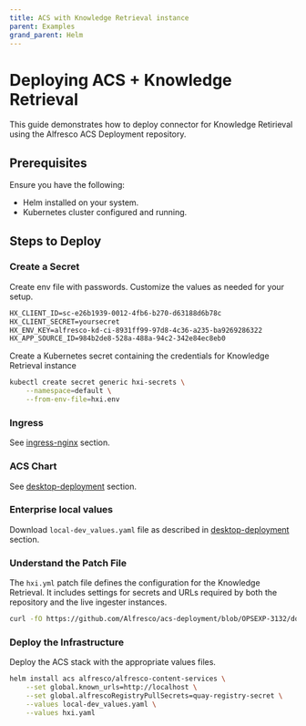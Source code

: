 ```yaml
---
title: ACS with Knowledge Retrieval instance
parent: Examples
grand_parent: Helm
---
```


# Deploying ACS + Knowledge Retrieval

This guide demonstrates how to deploy connector for Knowledge Retirieval using
the Alfresco ACS Deployment repository.

## Prerequisites

Ensure you have the following:

- Helm installed on your system.
- Kubernetes cluster configured and running.

## Steps to Deploy

### Create a Secret

Create env file with passwords. Customize the values as needed for your setup.

```txt
HX_CLIENT_ID=sc-e26b1939-0012-4fb6-b270-d63188d6b78c
HX_CLIENT_SECRET=yoursecret
HX_ENV_KEY=alfresco-kd-ci-8931ff99-97d8-4c36-a235-ba9269286322
HX_APP_SOURCE_ID=984b2de8-528a-488a-94c2-342e84ec8eb0
```

Create a Kubernetes secret containing the credentials for Knowledge Retrieval instance

```bash
kubectl create secret generic hxi-secrets \
    --namespace=default \
    --from-env-file=hxi.env
```

### Ingress

See [ingress-nginx](../ingress-nginx.md) section.

### ACS Chart

See [desktop-deployment](../desktop-deployment.md#acs) section.

### Enterprise local values

Download `local-dev_values.yaml` file as described in
[desktop-deployment](../desktop-deployment.md#enterprise-localhost-deployment)
section.

### Understand the Patch File

The `hxi.yml` patch file defines the configuration for the Knowledge Retrieval.
It includes settings for secrets and URLs required by both the repository and
the live ingester instances.

```bash
curl -fO https://github.com/Alfresco/acs-deployment/blob/OPSEXP-3132/docs/helm/values/hxi.yml
```

### Deploy the Infrastructure

Deploy the ACS stack with the appropriate values files.

```bash
helm install acs alfresco/alfresco-content-services \
    --set global.known_urls=http://localhost \
    --set global.alfrescoRegistryPullSecrets=quay-registry-secret \
    --values local-dev_values.yaml \
    --values hxi.yaml
```
